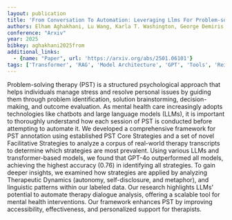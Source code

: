 ```yaml
---
layout: publication
title: 'From Conversation To Automation: Leveraging Llms For Problem-solving Therapy Analysis'
authors: Elham Aghakhani, Lu Wang, Karla T. Washington, George Demiris, Jina Huh-yoo, Rezvaneh Rezapour
conference: "Arxiv"
year: 2025
bibkey: aghakhani2025from
additional_links:
  - {name: "Paper", url: 'https://arxiv.org/abs/2501.06101'}
tags: ['Transformer', 'RAG', 'Model Architecture', 'GPT', 'Tools', 'Reinforcement Learning', 'Pretraining Methods']
---
```

Problem-solving therapy (PST) is a structured psychological approach that
helps individuals manage stress and resolve personal issues by guiding them
through problem identification, solution brainstorming, decision-making, and
outcome evaluation. As mental health care increasingly adopts technologies like
chatbots and large language models (LLMs), it is important to thoroughly
understand how each session of PST is conducted before attempting to automate
it. We developed a comprehensive framework for PST annotation using established
PST Core Strategies and a set of novel Facilitative Strategies to analyze a
corpus of real-world therapy transcripts to determine which strategies are most
prevalent. Using various LLMs and transformer-based models, we found that
GPT-4o outperformed all models, achieving the highest accuracy (0.76) in
identifying all strategies. To gain deeper insights, we examined how strategies
are applied by analyzing Therapeutic Dynamics (autonomy, self-disclosure, and
metaphor), and linguistic patterns within our labeled data. Our research
highlights LLMs' potential to automate therapy dialogue analysis, offering a
scalable tool for mental health interventions. Our framework enhances PST by
improving accessibility, effectiveness, and personalized support for
therapists.
